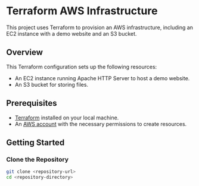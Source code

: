# Terraform AWS Infrastructure

This project uses Terraform to provision an AWS infrastructure, including an EC2 instance with a demo website and an S3 bucket.

## Overview

This Terraform configuration sets up the following resources:
- An EC2 instance running Apache HTTP Server to host a demo website.
- An S3 bucket for storing files.

## Prerequisites

- [Terraform](https://www.terraform.io/downloads.html) installed on your local machine.
- An [AWS account](https://aws.amazon.com/) with the necessary permissions to create resources.

## Getting Started

### Clone the Repository

```bash
git clone <repository-url>
cd <repository-directory>
